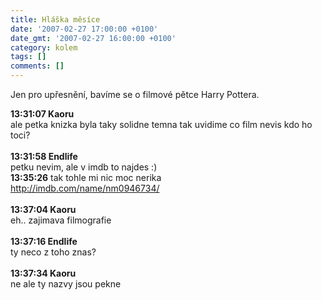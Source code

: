 ```yaml
---
title: Hláška měsíce
date: '2007-02-27 17:00:00 +0100'
date_gmt: '2007-02-27 16:00:00 +0100'
category: kolem
tags: []
comments: []
---
```

<p>Jen pro upřesnění, bavíme se o filmové pětce Harry Pottera.</p>
<p class="odsazeny"><strong>13:31:07 Kaoru</strong><br>ale petka knizka byla taky solidne temna tak uvidime co film nevis kdo ho toci?<br><br><strong>13:31:58 Endlife</strong><br>petku nevim, ale v imdb to najdes :)<br><strong>13:35:26</strong> tak tohle mi nic moc nerika<br><a href="http://imdb.com/name/nm0946734/">http://imdb.com/name/nm0946734/</a><br><br><strong>13:37:04 Kaoru</strong><br>eh.. zajimava filmografie<br><br><strong>13:37:16 Endlife</strong><br>ty neco z toho znas? <br><br><strong>13:37:34 Kaoru</strong><br>ne ale ty nazvy jsou pekne</p>

